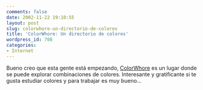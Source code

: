 ```yaml
---
comments: false
date: 2002-11-22 19:10:55
layout: post
slug: colorwhore-un-directorio-de-colores
title: 'ColorWhore: Un directorio de colores'
wordpress_id: 708
categories:
- Internet
---
```


Bueno creo que esta gente está empezando, [ColorWhore](http://www.colorwhore.com) es un lugar donde se puede explorar combinaciones de colores. Interesante y gratificante si te gusta estudiar colores y para trabajar es muy bueno…




 
